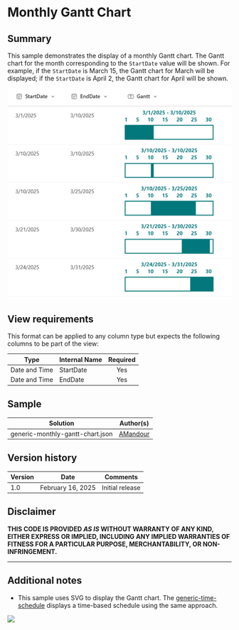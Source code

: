 # Monthly Gantt Chart

## Summary
This sample demonstrates the display of a monthly Gantt chart. The Gantt chart for the month corresponding to the `StartDate` value will be shown. For example, if the `StartDate` is March 15, the Gantt chart for March will be displayed; if the `StartDate` is April 2, the Gantt chart for April will be shown.

![screenshot of the sample](./assets/screenshot.png)

## View requirements
This format can be applied to any column type but expects the following columns to be part of the view:

|Type|Internal Name|Required|
|---|---|:---:|
|Date and Time|StartDate|Yes|
|Date and Time|EndDate|Yes|

## Sample

Solution|Author(s)
--------|---------
generic-monthly-gantt-chart.json | [AMandour](https://github.com/AMandour)

## Version history

Version |Date              |Comments
--------|------------------|--------
1.0     |February 16, 2025 |Initial release

## Disclaimer
**THIS CODE IS PROVIDED *AS IS* WITHOUT WARRANTY OF ANY KIND, EITHER EXPRESS OR IMPLIED, INCLUDING ANY IMPLIED WARRANTIES OF FITNESS FOR A PARTICULAR PURPOSE, MERCHANTABILITY, OR NON-INFRINGEMENT.**

---

## Additional notes

- This sample uses SVG to display the Gantt chart. The [generic-time-schedule](../generic-time-schedule/) displays a time-based schedule using the same approach.

<img src="https://pnptelemetry.azurewebsites.net/list-formatting/column-samples/generic-monthly-gantt-chart" />
